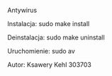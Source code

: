 Antywirus


Instalacja:
sudo make install

Deinstalacja:
sudo make uninstall

Uruchomienie:
sudo av




Autor:
Ksawery Kehl 303703
